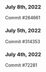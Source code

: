 ### July 8th, 2022

Commit #264661

### July 5th, 2022

Commit #314353


### July 4th, 2022

Commit #72281
